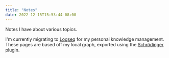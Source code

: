 ```yaml
---
title: "Notes"
date: 2022-12-15T15:53:44-08:00
---
```


Notes I have about various topics.

I'm currently migrating to [Logseq](https://logseq.com/) for my personal knowledge management. These pages are based off my local graph, exported using the [Schrödinger](https://github.com/sawhney17/logseq-schrodinger) plugin.